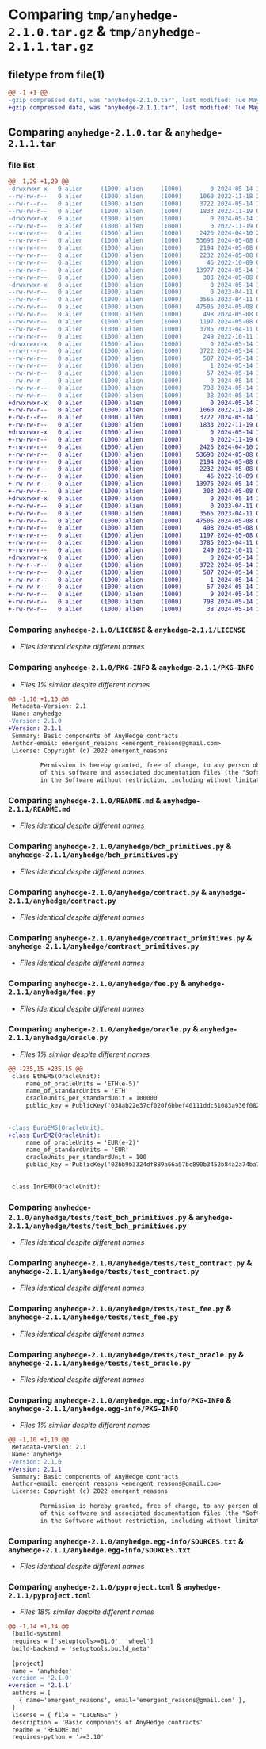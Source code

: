 # Comparing `tmp/anyhedge-2.1.0.tar.gz` & `tmp/anyhedge-2.1.1.tar.gz`

## filetype from file(1)

```diff
@@ -1 +1 @@
-gzip compressed data, was "anyhedge-2.1.0.tar", last modified: Tue May 14 19:46:46 2024, max compression
+gzip compressed data, was "anyhedge-2.1.1.tar", last modified: Tue May 14 19:51:40 2024, max compression
```

## Comparing `anyhedge-2.1.0.tar` & `anyhedge-2.1.1.tar`

### file list

```diff
@@ -1,29 +1,29 @@
-drwxrwxr-x   0 alien     (1000) alien     (1000)        0 2024-05-14 19:46:46.677355 anyhedge-2.1.0/
--rw-rw-r--   0 alien     (1000) alien     (1000)     1060 2022-11-18 22:24:58.000000 anyhedge-2.1.0/LICENSE
--rw-r--r--   0 alien     (1000) alien     (1000)     3722 2024-05-14 19:46:46.677355 anyhedge-2.1.0/PKG-INFO
--rw-rw-r--   0 alien     (1000) alien     (1000)     1833 2022-11-19 01:20:40.000000 anyhedge-2.1.0/README.md
-drwxrwxr-x   0 alien     (1000) alien     (1000)        0 2024-05-14 19:46:46.677355 anyhedge-2.1.0/anyhedge/
--rw-rw-r--   0 alien     (1000) alien     (1000)        0 2022-11-19 00:09:43.000000 anyhedge-2.1.0/anyhedge/__init__.py
--rw-rw-r--   0 alien     (1000) alien     (1000)     2426 2024-04-10 20:22:29.000000 anyhedge-2.1.0/anyhedge/bch_primitives.py
--rw-rw-r--   0 alien     (1000) alien     (1000)    53693 2024-05-08 09:27:33.000000 anyhedge-2.1.0/anyhedge/contract.py
--rw-rw-r--   0 alien     (1000) alien     (1000)     2194 2024-05-08 03:09:46.000000 anyhedge-2.1.0/anyhedge/contract_primitives.py
--rw-rw-r--   0 alien     (1000) alien     (1000)     2232 2024-05-08 03:40:10.000000 anyhedge-2.1.0/anyhedge/fee.py
--rw-rw-r--   0 alien     (1000) alien     (1000)       46 2022-10-09 03:40:43.000000 anyhedge-2.1.0/anyhedge/javascript.py
--rw-rw-r--   0 alien     (1000) alien     (1000)    13977 2024-05-14 19:41:31.000000 anyhedge-2.1.0/anyhedge/oracle.py
--rw-rw-r--   0 alien     (1000) alien     (1000)      303 2024-05-08 03:40:10.000000 anyhedge-2.1.0/anyhedge/role.py
-drwxrwxr-x   0 alien     (1000) alien     (1000)        0 2024-05-14 19:46:46.677355 anyhedge-2.1.0/anyhedge/tests/
--rw-rw-r--   0 alien     (1000) alien     (1000)        0 2023-04-11 04:30:35.000000 anyhedge-2.1.0/anyhedge/tests/__init__.py
--rw-rw-r--   0 alien     (1000) alien     (1000)     3565 2023-04-11 04:30:35.000000 anyhedge-2.1.0/anyhedge/tests/test_bch_primitives.py
--rw-rw-r--   0 alien     (1000) alien     (1000)    47505 2024-05-08 09:31:54.000000 anyhedge-2.1.0/anyhedge/tests/test_contract.py
--rw-rw-r--   0 alien     (1000) alien     (1000)      498 2024-05-08 03:42:46.000000 anyhedge-2.1.0/anyhedge/tests/test_contract_primitives.py
--rw-rw-r--   0 alien     (1000) alien     (1000)     1197 2024-05-08 03:40:10.000000 anyhedge-2.1.0/anyhedge/tests/test_fee.py
--rw-rw-r--   0 alien     (1000) alien     (1000)     3785 2023-04-11 04:30:35.000000 anyhedge-2.1.0/anyhedge/tests/test_oracle.py
--rw-rw-r--   0 alien     (1000) alien     (1000)      249 2022-10-11 17:25:11.000000 anyhedge-2.1.0/anyhedge/validators.py
-drwxrwxr-x   0 alien     (1000) alien     (1000)        0 2024-05-14 19:46:46.677355 anyhedge-2.1.0/anyhedge.egg-info/
--rw-r--r--   0 alien     (1000) alien     (1000)     3722 2024-05-14 19:46:46.000000 anyhedge-2.1.0/anyhedge.egg-info/PKG-INFO
--rw-rw-r--   0 alien     (1000) alien     (1000)      587 2024-05-14 19:46:46.000000 anyhedge-2.1.0/anyhedge.egg-info/SOURCES.txt
--rw-rw-r--   0 alien     (1000) alien     (1000)        1 2024-05-14 19:46:46.000000 anyhedge-2.1.0/anyhedge.egg-info/dependency_links.txt
--rw-rw-r--   0 alien     (1000) alien     (1000)       57 2024-05-14 19:46:46.000000 anyhedge-2.1.0/anyhedge.egg-info/requires.txt
--rw-rw-r--   0 alien     (1000) alien     (1000)        9 2024-05-14 19:46:46.000000 anyhedge-2.1.0/anyhedge.egg-info/top_level.txt
--rw-rw-r--   0 alien     (1000) alien     (1000)      798 2024-05-14 19:46:27.000000 anyhedge-2.1.0/pyproject.toml
--rw-rw-r--   0 alien     (1000) alien     (1000)       38 2024-05-14 19:46:46.677355 anyhedge-2.1.0/setup.cfg
+drwxrwxr-x   0 alien     (1000) alien     (1000)        0 2024-05-14 19:51:40.954349 anyhedge-2.1.1/
+-rw-rw-r--   0 alien     (1000) alien     (1000)     1060 2022-11-18 22:24:58.000000 anyhedge-2.1.1/LICENSE
+-rw-r--r--   0 alien     (1000) alien     (1000)     3722 2024-05-14 19:51:40.954349 anyhedge-2.1.1/PKG-INFO
+-rw-rw-r--   0 alien     (1000) alien     (1000)     1833 2022-11-19 01:20:40.000000 anyhedge-2.1.1/README.md
+drwxrwxr-x   0 alien     (1000) alien     (1000)        0 2024-05-14 19:51:40.954349 anyhedge-2.1.1/anyhedge/
+-rw-rw-r--   0 alien     (1000) alien     (1000)        0 2022-11-19 00:09:43.000000 anyhedge-2.1.1/anyhedge/__init__.py
+-rw-rw-r--   0 alien     (1000) alien     (1000)     2426 2024-04-10 20:22:29.000000 anyhedge-2.1.1/anyhedge/bch_primitives.py
+-rw-rw-r--   0 alien     (1000) alien     (1000)    53693 2024-05-08 09:27:33.000000 anyhedge-2.1.1/anyhedge/contract.py
+-rw-rw-r--   0 alien     (1000) alien     (1000)     2194 2024-05-08 03:09:46.000000 anyhedge-2.1.1/anyhedge/contract_primitives.py
+-rw-rw-r--   0 alien     (1000) alien     (1000)     2232 2024-05-08 03:40:10.000000 anyhedge-2.1.1/anyhedge/fee.py
+-rw-rw-r--   0 alien     (1000) alien     (1000)       46 2022-10-09 03:40:43.000000 anyhedge-2.1.1/anyhedge/javascript.py
+-rw-rw-r--   0 alien     (1000) alien     (1000)    13976 2024-05-14 19:50:32.000000 anyhedge-2.1.1/anyhedge/oracle.py
+-rw-rw-r--   0 alien     (1000) alien     (1000)      303 2024-05-08 03:40:10.000000 anyhedge-2.1.1/anyhedge/role.py
+drwxrwxr-x   0 alien     (1000) alien     (1000)        0 2024-05-14 19:51:40.954349 anyhedge-2.1.1/anyhedge/tests/
+-rw-rw-r--   0 alien     (1000) alien     (1000)        0 2023-04-11 04:30:35.000000 anyhedge-2.1.1/anyhedge/tests/__init__.py
+-rw-rw-r--   0 alien     (1000) alien     (1000)     3565 2023-04-11 04:30:35.000000 anyhedge-2.1.1/anyhedge/tests/test_bch_primitives.py
+-rw-rw-r--   0 alien     (1000) alien     (1000)    47505 2024-05-08 09:31:54.000000 anyhedge-2.1.1/anyhedge/tests/test_contract.py
+-rw-rw-r--   0 alien     (1000) alien     (1000)      498 2024-05-08 03:42:46.000000 anyhedge-2.1.1/anyhedge/tests/test_contract_primitives.py
+-rw-rw-r--   0 alien     (1000) alien     (1000)     1197 2024-05-08 03:40:10.000000 anyhedge-2.1.1/anyhedge/tests/test_fee.py
+-rw-rw-r--   0 alien     (1000) alien     (1000)     3785 2023-04-11 04:30:35.000000 anyhedge-2.1.1/anyhedge/tests/test_oracle.py
+-rw-rw-r--   0 alien     (1000) alien     (1000)      249 2022-10-11 17:25:11.000000 anyhedge-2.1.1/anyhedge/validators.py
+drwxrwxr-x   0 alien     (1000) alien     (1000)        0 2024-05-14 19:51:40.954349 anyhedge-2.1.1/anyhedge.egg-info/
+-rw-r--r--   0 alien     (1000) alien     (1000)     3722 2024-05-14 19:51:40.000000 anyhedge-2.1.1/anyhedge.egg-info/PKG-INFO
+-rw-rw-r--   0 alien     (1000) alien     (1000)      587 2024-05-14 19:51:40.000000 anyhedge-2.1.1/anyhedge.egg-info/SOURCES.txt
+-rw-rw-r--   0 alien     (1000) alien     (1000)        1 2024-05-14 19:51:40.000000 anyhedge-2.1.1/anyhedge.egg-info/dependency_links.txt
+-rw-rw-r--   0 alien     (1000) alien     (1000)       57 2024-05-14 19:51:40.000000 anyhedge-2.1.1/anyhedge.egg-info/requires.txt
+-rw-rw-r--   0 alien     (1000) alien     (1000)        9 2024-05-14 19:51:40.000000 anyhedge-2.1.1/anyhedge.egg-info/top_level.txt
+-rw-rw-r--   0 alien     (1000) alien     (1000)      798 2024-05-14 19:51:00.000000 anyhedge-2.1.1/pyproject.toml
+-rw-rw-r--   0 alien     (1000) alien     (1000)       38 2024-05-14 19:51:40.954349 anyhedge-2.1.1/setup.cfg
```

### Comparing `anyhedge-2.1.0/LICENSE` & `anyhedge-2.1.1/LICENSE`

 * *Files identical despite different names*

### Comparing `anyhedge-2.1.0/PKG-INFO` & `anyhedge-2.1.1/PKG-INFO`

 * *Files 1% similar despite different names*

```diff
@@ -1,10 +1,10 @@
 Metadata-Version: 2.1
 Name: anyhedge
-Version: 2.1.0
+Version: 2.1.1
 Summary: Basic components of AnyHedge contracts
 Author-email: emergent_reasons <emergent_reasons@gmail.com>
 License: Copyright (c) 2022 emergent_reasons
         
         Permission is hereby granted, free of charge, to any person obtaining a copy
         of this software and associated documentation files (the "Software"), to deal
         in the Software without restriction, including without limitation the rights
```

### Comparing `anyhedge-2.1.0/README.md` & `anyhedge-2.1.1/README.md`

 * *Files identical despite different names*

### Comparing `anyhedge-2.1.0/anyhedge/bch_primitives.py` & `anyhedge-2.1.1/anyhedge/bch_primitives.py`

 * *Files identical despite different names*

### Comparing `anyhedge-2.1.0/anyhedge/contract.py` & `anyhedge-2.1.1/anyhedge/contract.py`

 * *Files identical despite different names*

### Comparing `anyhedge-2.1.0/anyhedge/contract_primitives.py` & `anyhedge-2.1.1/anyhedge/contract_primitives.py`

 * *Files identical despite different names*

### Comparing `anyhedge-2.1.0/anyhedge/fee.py` & `anyhedge-2.1.1/anyhedge/fee.py`

 * *Files identical despite different names*

### Comparing `anyhedge-2.1.0/anyhedge/oracle.py` & `anyhedge-2.1.1/anyhedge/oracle.py`

 * *Files 1% similar despite different names*

```diff
@@ -235,15 +235,15 @@
 class EthEM5(OracleUnit):
     name_of_oracleUnits = 'ETH(e-5)'
     name_of_standardUnits = 'ETH'
     oracleUnits_per_standardUnit = 100000
     public_key = PublicKey('038ab22e37cf020f6bbef40111ddc51083a936f0821de56ac01f799cf15b87904d')
 
 
-class EuroEM5(OracleUnit):
+class EurEM2(OracleUnit):
     name_of_oracleUnits = 'EUR(e-2)'
     name_of_standardUnits = 'EUR'
     oracleUnits_per_standardUnit = 100
     public_key = PublicKey('02bb9b3324df889a66a57bc890b3452b84a2a74ba753f8842b06bba03e0fa0dfc5')
 
 
 class InrEM0(OracleUnit):
```

### Comparing `anyhedge-2.1.0/anyhedge/tests/test_bch_primitives.py` & `anyhedge-2.1.1/anyhedge/tests/test_bch_primitives.py`

 * *Files identical despite different names*

### Comparing `anyhedge-2.1.0/anyhedge/tests/test_contract.py` & `anyhedge-2.1.1/anyhedge/tests/test_contract.py`

 * *Files identical despite different names*

### Comparing `anyhedge-2.1.0/anyhedge/tests/test_fee.py` & `anyhedge-2.1.1/anyhedge/tests/test_fee.py`

 * *Files identical despite different names*

### Comparing `anyhedge-2.1.0/anyhedge/tests/test_oracle.py` & `anyhedge-2.1.1/anyhedge/tests/test_oracle.py`

 * *Files identical despite different names*

### Comparing `anyhedge-2.1.0/anyhedge.egg-info/PKG-INFO` & `anyhedge-2.1.1/anyhedge.egg-info/PKG-INFO`

 * *Files 1% similar despite different names*

```diff
@@ -1,10 +1,10 @@
 Metadata-Version: 2.1
 Name: anyhedge
-Version: 2.1.0
+Version: 2.1.1
 Summary: Basic components of AnyHedge contracts
 Author-email: emergent_reasons <emergent_reasons@gmail.com>
 License: Copyright (c) 2022 emergent_reasons
         
         Permission is hereby granted, free of charge, to any person obtaining a copy
         of this software and associated documentation files (the "Software"), to deal
         in the Software without restriction, including without limitation the rights
```

### Comparing `anyhedge-2.1.0/anyhedge.egg-info/SOURCES.txt` & `anyhedge-2.1.1/anyhedge.egg-info/SOURCES.txt`

 * *Files identical despite different names*

### Comparing `anyhedge-2.1.0/pyproject.toml` & `anyhedge-2.1.1/pyproject.toml`

 * *Files 18% similar despite different names*

```diff
@@ -1,14 +1,14 @@
 [build-system]
 requires = ['setuptools>=61.0', 'wheel']
 build-backend = 'setuptools.build_meta'
 
 [project]
 name = 'anyhedge'
-version = '2.1.0'
+version = '2.1.1'
 authors = [
   { name='emergent_reasons', email='emergent_reasons@gmail.com' },
 ]
 license = { file = "LICENSE" }
 description = 'Basic components of AnyHedge contracts'
 readme = 'README.md'
 requires-python = '>=3.10'
```

